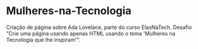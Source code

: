# Mulheres-na-Tecnologia
Criação de página sobre Ada Lovelace, parte do curso ElasNaTech. Desafio "Crie uma página usando apenas HTML usando o tema 'Mulheres na Tecnologia que lhe inspiram'".
